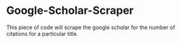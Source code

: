 # Google-Scholar-Scraper
This piece of code will scrape the google scholar for the number of citations for a particular title.
